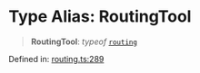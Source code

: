 # Type Alias: RoutingTool

> **RoutingTool**: *typeof* [`routing`](../variables/routing.md)

Defined in: [routing.ts:289](https://github.com/GeoDaCenter/openassistant/blob/36f516b8229288259590b2d9dab3b10cbfc3cbfd/packages/osm/src/routing.ts#L289)
